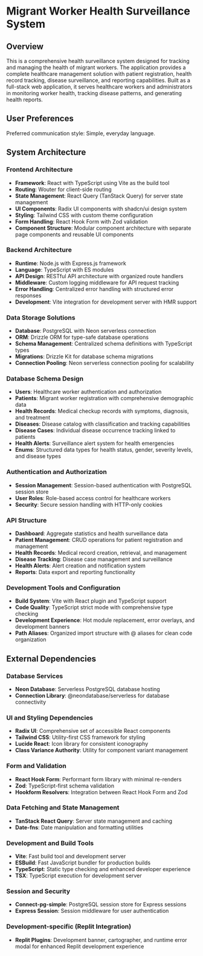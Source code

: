 # Migrant Worker Health Surveillance System

## Overview

This is a comprehensive health surveillance system designed for tracking and managing the health of migrant workers. The application provides a complete healthcare management solution with patient registration, health record tracking, disease surveillance, and reporting capabilities. Built as a full-stack web application, it serves healthcare workers and administrators in monitoring worker health, tracking disease patterns, and generating health reports.

## User Preferences

Preferred communication style: Simple, everyday language.

## System Architecture

### Frontend Architecture
- **Framework**: React with TypeScript using Vite as the build tool
- **Routing**: Wouter for client-side routing
- **State Management**: React Query (TanStack Query) for server state management
- **UI Components**: Radix UI components with shadcn/ui design system
- **Styling**: Tailwind CSS with custom theme configuration
- **Form Handling**: React Hook Form with Zod validation
- **Component Structure**: Modular component architecture with separate page components and reusable UI components

### Backend Architecture
- **Runtime**: Node.js with Express.js framework
- **Language**: TypeScript with ES modules
- **API Design**: RESTful API architecture with organized route handlers
- **Middleware**: Custom logging middleware for API request tracking
- **Error Handling**: Centralized error handling with structured error responses
- **Development**: Vite integration for development server with HMR support

### Data Storage Solutions
- **Database**: PostgreSQL with Neon serverless connection
- **ORM**: Drizzle ORM for type-safe database operations
- **Schema Management**: Centralized schema definitions with TypeScript types
- **Migrations**: Drizzle Kit for database schema migrations
- **Connection Pooling**: Neon serverless connection pooling for scalability

### Database Schema Design
- **Users**: Healthcare worker authentication and authorization
- **Patients**: Migrant worker registration with comprehensive demographic data
- **Health Records**: Medical checkup records with symptoms, diagnosis, and treatment
- **Diseases**: Disease catalog with classification and tracking capabilities
- **Disease Cases**: Individual disease occurrence tracking linked to patients
- **Health Alerts**: Surveillance alert system for health emergencies
- **Enums**: Structured data types for health status, gender, severity levels, and disease types

### Authentication and Authorization
- **Session Management**: Session-based authentication with PostgreSQL session store
- **User Roles**: Role-based access control for healthcare workers
- **Security**: Secure session handling with HTTP-only cookies

### API Structure
- **Dashboard**: Aggregate statistics and health surveillance data
- **Patient Management**: CRUD operations for patient registration and management
- **Health Records**: Medical record creation, retrieval, and management
- **Disease Tracking**: Disease case management and surveillance
- **Health Alerts**: Alert creation and notification system
- **Reports**: Data export and reporting functionality

### Development Tools and Configuration
- **Build System**: Vite with React plugin and TypeScript support
- **Code Quality**: TypeScript strict mode with comprehensive type checking
- **Development Experience**: Hot module replacement, error overlays, and development banners
- **Path Aliases**: Organized import structure with @ aliases for clean code organization

## External Dependencies

### Database Services
- **Neon Database**: Serverless PostgreSQL database hosting
- **Connection Library**: @neondatabase/serverless for database connectivity

### UI and Styling Dependencies
- **Radix UI**: Comprehensive set of accessible React components
- **Tailwind CSS**: Utility-first CSS framework for styling
- **Lucide React**: Icon library for consistent iconography
- **Class Variance Authority**: Utility for component variant management

### Form and Validation
- **React Hook Form**: Performant form library with minimal re-renders
- **Zod**: TypeScript-first schema validation
- **Hookform Resolvers**: Integration between React Hook Form and Zod

### Data Fetching and State Management
- **TanStack React Query**: Server state management and caching
- **Date-fns**: Date manipulation and formatting utilities

### Development and Build Tools
- **Vite**: Fast build tool and development server
- **ESBuild**: Fast JavaScript bundler for production builds
- **TypeScript**: Static type checking and enhanced developer experience
- **TSX**: TypeScript execution for development server

### Session and Security
- **Connect-pg-simple**: PostgreSQL session store for Express sessions
- **Express Session**: Session middleware for user authentication

### Development-specific (Replit Integration)
- **Replit Plugins**: Development banner, cartographer, and runtime error modal for enhanced Replit development experience